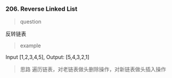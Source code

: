 ### 206. Reverse Linked List
> question

反转链表

> example

Input [1,2,3,4,5], Output: [5,4,3,2,1]

> 思路
遍历链表，对老链表做头删除操作，对新链表做头插入操作
